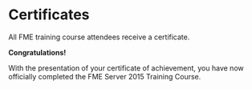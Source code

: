 # Certificates

All FME training course attendees receive a certificate.

**Congratulations!**

With the presentation of your certificate of achievement, you have now officially completed the FME Server 2015 Training Course.